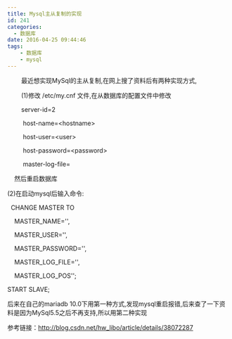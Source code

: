 ```yaml
---
title: Mysql主从复制的实现
id: 241
categories:
  - 数据库
date: 2016-04-25 09:44:46
tags:
    - 数据库
    - mysql
---
```


&nbsp;&nbsp;&nbsp;&nbsp;&nbsp;&nbsp;&nbsp;&nbsp;最近想实现MySql的主从复制,在网上搜了资料后有两种实现方式,

&nbsp; &nbsp; &nbsp; &nbsp; (1)修改 /etc/my.cnf 文件,在从数据库的配置文件中修改

&nbsp;&nbsp;&nbsp;&nbsp;&nbsp;&nbsp;&nbsp;&nbsp;server-id=2

&nbsp; &nbsp; &nbsp; &nbsp; &nbsp;host-name=&lt;hostname&gt;

&nbsp; &nbsp; &nbsp; &nbsp; &nbsp;host-user=&lt;user&gt;

&nbsp; &nbsp; &nbsp; &nbsp; &nbsp;host-password=&lt;password&gt;

&nbsp; &nbsp; &nbsp; &nbsp; &nbsp;master-log-file=

&nbsp; &nbsp; 然后重启数据库

(2)在启动mysql后输入命令:

&nbsp; CHANGE MASTER TO

&nbsp; &nbsp; MASTER_NAME=&#39;&#39;,

&nbsp; &nbsp; MASTER_USER=&#39;&#39;,

&nbsp; &nbsp; MASTER_PASSWORD=&#39;&#39;,

&nbsp; &nbsp; MASTER_LOG_FILE=&#39;&#39;,

&nbsp; &nbsp; MASTER_LOG_POS&#39;&#39;;

START SLAVE;

后来在自己的mariadb 10.0下用第一种方式,发现mysql重启报错,后来查了一下资料是因为MySql5.5之后不再支持,所以用第二种实现

参考链接：http://blog.csdn.net/hw_libo/article/details/38072287

&nbsp;&nbsp;

&nbsp; &nbsp; &nbsp; &nbsp; &nbsp;

&nbsp; &nbsp;